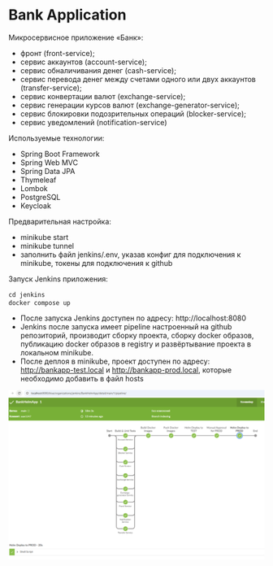 # Bank Application
Микросервисное приложение «Банк»:
- фронт (front-service);
- сервис аккаунтов (account-service);
- сервис обналичивания денег (cash-service);
- сервис перевода денег между счетами одного или двух аккаунтов (transfer-service);
- сервис конвертации валют (exchange-service);
- сервис генерации курсов валют (exchange-generator-service);
- сервис блокировки подозрительных операций (blocker-service);
- сервис уведомлений (notification-service)

Используемые технологии:
- Spring Boot Framework
- Spring Web MVC
- Spring Data JPA
- Thymeleaf
- Lombok
- PostgreSQL
- Keycloak

Предварительная настройка:
- minikube start
- minikube tunnel
- заполнить файл jenkins/.env, указав конфиг для подключения к minikube, токены для подключения к github

Запуск Jenkins приложения:
```
cd jenkins
docker compose up
```

- После запуска Jenkins доступен по адресу: http://localhost:8080
- Jenkins после запуска имеет pipeline настроенный на github репозиторий, производит сборку проекта, 
сборку docker образов, публикацию docker образов в registry и развёртывание проекта в локальном minikube.
- После деплоя в minikube, проект доступен по адресу: http://bankapp-test.local и http://bankapp-prod.local, которые необходимо добавить в файл hosts

![img.png](img.png)